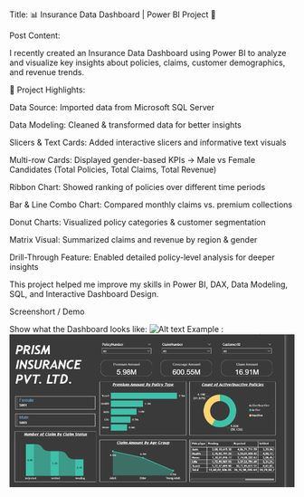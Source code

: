 Title:
📊 Insurance Data Dashboard | Power BI Project 🚀

Post Content:

I recently created an Insurance Data Dashboard using Power BI to analyze and visualize key insights about policies, claims, customer demographics, and revenue trends.

🔹 Project Highlights:

Data Source: Imported data from Microsoft SQL Server

 Data Modeling: Cleaned & transformed data for better insights

 Slicers & Text Cards: Added interactive slicers and informative text visuals

 Multi-row Cards: Displayed gender-based KPIs → Male vs Female Candidates (Total Policies, Total Claims, Total Revenue)

 Ribbon Chart: Showed ranking of policies over different time periods

 Bar & Line Combo Chart: Compared monthly claims vs. premium collections

 Donut Charts: Visualized policy categories & customer segmentation

 Matrix Visual: Summarized claims and revenue by region & gender

 Drill-Through Feature: Enabled detailed policy-level analysis for deeper insights

This project helped me improve my skills in Power BI, DAX, Data Modeling, SQL, and Interactive Dashboard Design.

Screenshort  / Demo

Show what the Dashboard looks like: ![Alt text]("https://github.com/user)
Example : ![Dashboard Preview](https://github.com/adi2026/Insurance_data_analysis/blob/main/Insurance_data_analystScreenshot%202025-09-03%20141651.png)




